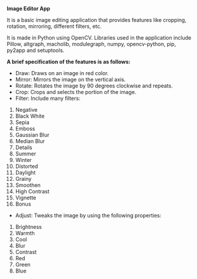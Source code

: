**Image Editor App**

It is a basic image editing application that provides features like cropping, rotation, mirroring, different filters, etc. 

It is made in Python using OpenCV. Libraries used in the application include Pillow, altgraph, macholib, modulegraph, numpy, opencv-python, pip, py2app and setuptools.

**A brief specification of the features is as follows:**

- Draw: Draws on an image in red color.
- Mirror: Mirrors the image on the vertical axis.
- Rotate: Rotates the image by 90 degrees clockwise and repeats.
- Crop: Crops and selects the portion of the image.
- Filter: Include many filters:
1. Negative
1. Black White 
1. Sepia 
1. Emboss
1. Gaussian Blur
1. Median Blur
1. Details
1. Summer
1. Winter
1. Distorted
1. Daylight 
1. Grainy
1. Smoothen
1. High Contrast
1. Vignette
1. Bonus        
- Adjust: Tweaks the image by using the following properties:
1. Brightness
1. Warmth
1. Cool
1. Blur
1. Contrast
1. Red
1. Green
1. Blue


